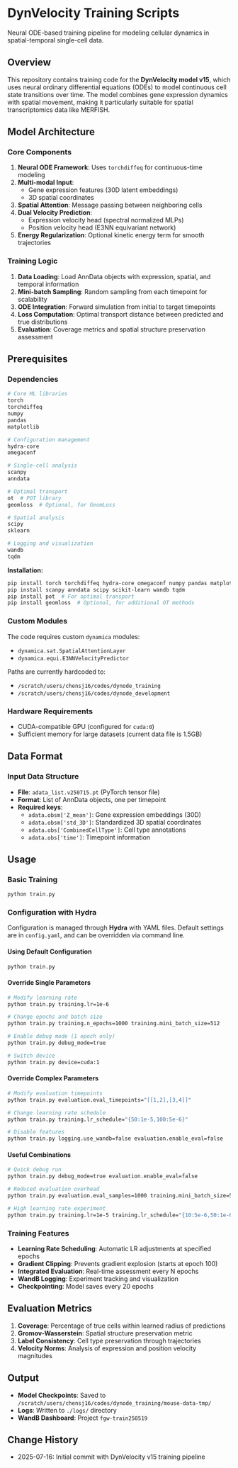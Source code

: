# DynVelocity Training Scripts

Neural ODE-based training pipeline for modeling cellular dynamics in spatial-temporal single-cell data.

## Overview

This repository contains training code for the **DynVelocity model v15**, which uses neural ordinary differential equations (ODEs) to model continuous cell state transitions over time. The model combines gene expression dynamics with spatial movement, making it particularly suitable for spatial transcriptomics data like MERFISH.

## Model Architecture

### Core Components

1. **Neural ODE Framework**: Uses `torchdiffeq` for continuous-time modeling
2. **Multi-modal Input**: 
   - Gene expression features (30D latent embeddings)
   - 3D spatial coordinates
3. **Spatial Attention**: Message passing between neighboring cells
4. **Dual Velocity Prediction**:
   - Expression velocity head (spectral normalized MLPs)
   - Position velocity head (E3NN equivariant network)
5. **Energy Regularization**: Optional kinetic energy term for smooth trajectories

### Training Logic

1. **Data Loading**: Load AnnData objects with expression, spatial, and temporal information
2. **Mini-batch Sampling**: Random sampling from each timepoint for scalability
3. **ODE Integration**: Forward simulation from initial to target timepoints
4. **Loss Computation**: Optimal transport distance between predicted and true distributions
5. **Evaluation**: Coverage metrics and spatial structure preservation assessment

## Prerequisites

### Dependencies
```bash
# Core ML libraries
torch
torchdiffeq
numpy
pandas
matplotlib

# Configuration management
hydra-core
omegaconf

# Single-cell analysis
scanpy
anndata

# Optimal transport
ot  # POT library
geomloss  # Optional, for GeomLoss

# Spatial analysis
scipy
sklearn

# Logging and visualization
wandb
tqdm
```

**Installation:**
```bash
pip install torch torchdiffeq hydra-core omegaconf numpy pandas matplotlib
pip install scanpy anndata scipy scikit-learn wandb tqdm
pip install pot  # For optimal transport
pip install geomloss  # Optional, for additional OT methods
```

### Custom Modules
The code requires custom `dynamica` modules:
- `dynamica.sat.SpatialAttentionLayer`
- `dynamica.equi.E3NNVelocityPredictor`

Paths are currently hardcoded to:
- `/scratch/users/chensj16/codes/dynode_training`
- `/scratch/users/chensj16/codes/dynode_development`

### Hardware Requirements
- CUDA-compatible GPU (configured for `cuda:0`)
- Sufficient memory for large datasets (current data file is 1.5GB)

## Data Format

### Input Data Structure
- **File**: `adata_list.v250715.pt` (PyTorch tensor file)
- **Format**: List of AnnData objects, one per timepoint
- **Required keys**:
  - `adata.obsm['Z_mean']`: Gene expression embeddings (30D)
  - `adata.obsm['std_3D']`: Standardized 3D spatial coordinates
  - `adata.obs['CombinedCellType']`: Cell type annotations
  - `adata.obs['time']`: Timepoint information

## Usage

### Basic Training
```bash
python train.py
```

### Configuration with Hydra

Configuration is managed through **Hydra** with YAML files. Default settings are in `config.yaml`, and can be overridden via command line.

#### Using Default Configuration
```bash
python train.py
```

#### Override Single Parameters
```bash
# Modify learning rate
python train.py training.lr=1e-6

# Change epochs and batch size
python train.py training.n_epochs=1000 training.mini_batch_size=512

# Enable debug mode (1 epoch only)
python train.py debug_mode=true

# Switch device
python train.py device=cuda:1
```

#### Override Complex Parameters
```bash
# Modify evaluation timepoints
python train.py evaluation.eval_timepoints="[[1,2],[3,4]]"

# Change learning rate schedule
python train.py training.lr_schedule="{50:1e-5,100:5e-6}"

# Disable features
python train.py logging.use_wandb=false evaluation.enable_eval=false
```

#### Useful Combinations
```bash
# Quick debug run
python train.py debug_mode=true evaluation.enable_eval=false

# Reduced evaluation overhead
python train.py evaluation.eval_samples=1000 training.mini_batch_size=512

# High learning rate experiment
python train.py training.lr=1e-5 training.lr_schedule="{10:5e-6,50:1e-6}"
```

### Training Features
- **Learning Rate Scheduling**: Automatic LR adjustments at specified epochs
- **Gradient Clipping**: Prevents gradient explosion (starts at epoch 100)
- **Integrated Evaluation**: Real-time assessment every N epochs
- **WandB Logging**: Experiment tracking and visualization
- **Checkpointing**: Model saves every 20 epochs

## Evaluation Metrics

1. **Coverage**: Percentage of true cells within learned radius of predictions
2. **Gromov-Wasserstein**: Spatial structure preservation metric
3. **Label Consistency**: Cell type preservation through trajectories
4. **Velocity Norms**: Analysis of expression and position velocity magnitudes

## Output

- **Model Checkpoints**: Saved to `/scratch/users/chensj16/codes/dynode_training/mouse-data-tmp/`
- **Logs**: Written to `./logs/` directory
- **WandB Dashboard**: Project `fgw-train250519`

## Change History
- 2025-07-16: Initial commit with DynVelocity v15 training pipeline
